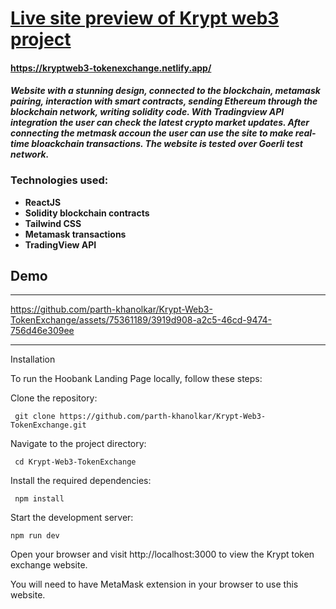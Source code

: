 # [Live site preview of Krypt web3 project](https://kryptweb3-tokenexchange.netlify.app/)

#### https://kryptweb3-tokenexchange.netlify.app/


#### _Website with a stunning design, connected to the blockchain, metamask pairing, interaction with smart contracts, sending Ethereum through the blockchain network, writing solidity code. With Tradingview API integration the user can check the latest crypto market updates. After connecting the metmask accoun the user can use the site to make real-time bloackchain transactions. The website is tested over Goerli test network._

### Technologies used: 
- **ReactJS** 
- **Solidity blockchain contracts**
- **Tailwind CSS**
- **Metamask transactions**
- **TradingView API**


## Demo

---


https://github.com/parth-khanolkar/Krypt-Web3-TokenExchange/assets/75361189/3919d908-a2c5-46cd-9474-756d46e309ee


---
Installation

To run the Hoobank Landing Page locally, follow these steps:

   Clone the repository:

     git clone https://github.com/parth-khanolkar/Krypt-Web3-TokenExchange.git
     
   Navigate to the project directory:


     cd Krypt-Web3-TokenExchange

   Install the required dependencies:


     npm install

   Start the development server:


    npm run dev

   Open your browser and visit http://localhost:3000 to view the Krypt token exchange website.
   
   You will need to have MetaMask extension in your browser to use this website.

